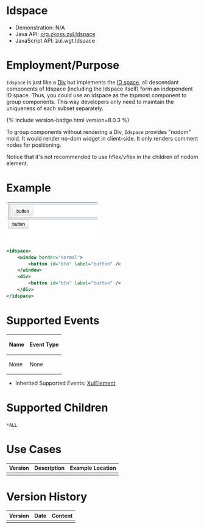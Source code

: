 

# Idspace

- Demonstration: N/A
- Java API: [org.zkoss.zul.Idspace](https://www.zkoss.org/javadoc/latest/zk/org/zkoss/zul/Idspace.html)
- JavaScript API: <javadoc directory="jsdoc">zul.wgt.Idspace</javadoc>

# Employment/Purpose

`Idspace` is just like a
[Div]({{site.baseurl}}/zk_component_ref/containers/div) but implements
the [ID space]({{site.baseurl}}/zk_dev_ref/ui_composing/id_space), all
descendant components of Idspace (including the Idspace itself) form an
independent ID space. Thus, you could use an idspace as the topmost
component to group components. This way developers only need to maintain
the uniqueness of each subset separately.

{% include version-badge.html version=8.0.3 %}

To group components without rendering a Div, `Idspace` provides "nodom"
mold. It would render no-dom widget in client-side. It only renders
comment nodes for positioning.

Notice that it's not recommended to use hflex/vflex in the children of
nodom element.

# Example

![](/zk_component_ref/images/ZKComRef_Idspace_Example.png)

```xml
<idspace>
    <window border="normal">
        <button id="btn" label="button" />
    </window>
    <div>
        <button id="btn" label="button" />
    </div>
</idspace>
```

# Supported Events

<table>
<thead>
<tr class="header">
<th><center>
<p>Name</p>
</center></th>
<th><center>
<p>Event Type</p>
</center></th>
</tr>
</thead>
<tbody>
<tr class="odd">
<td><p>None</p></td>
<td><p>None</p></td>
</tr>
</tbody>
</table>

- Inherited Supported Events: [ XulElement]({{site.baseurl}}/zk_component_ref/base_components/xulelement#Supported_Events)

# Supported Children

`*ALL`

# Use Cases

| Version | Description | Example Location |
|---------|-------------|------------------|
|         |             |                  |

# Version History



| Version | Date | Content |
|---------|------|---------|
|         |      |         |


